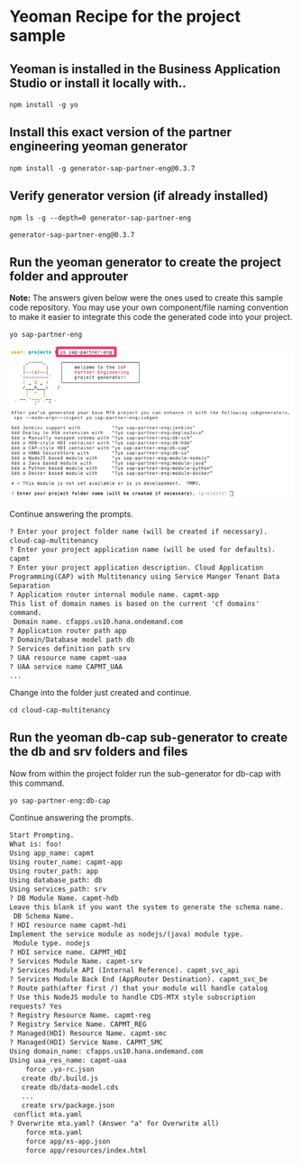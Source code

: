 # Yeoman Recipe for the project sample

## Yeoman is installed in the Business Application Studio or install it locally with..
```
npm install -g yo
```

## Install this exact version of the partner engineering yeoman generator

```
npm install -g generator-sap-partner-eng@0.3.7
```

## Verify generator version (if already installed)

```
npm ls -g --depth=0 generator-sap-partner-eng
```

    generator-sap-partner-eng@0.3.7

## Run the yeoman generator to create the project folder and approuter
**Note:** The answers given below were the ones used to create this sample code repository.  You may use your own component/file naming convention to make it easier to integrate this code the generated code into your project.


```
yo sap-partner-eng
```
![](images/842229F4-C86E-4072-AEA3-A8B1BC2D0301.png)


Continue answering the prompts.
```
? Enter your project folder name (will be created if necessary). cloud-cap-multitenancy
? Enter your project application name (will be used for defaults). capmt
? Enter your project application description. Cloud Application Programming(CAP) with Multitenancy using Service Manger Tenant Data Separation
? Application router internal module name. capmt-app
This list of domain names is based on the current 'cf domains' command.
 Domain name. cfapps.us10.hana.ondemand.com
? Application router path app
? Domain/Database model path db
? Services definition path srv
? UAA resource name capmt-uaa
? UAA service name CAPMT_UAA
...
```
Change into the folder just created and continue.
```
cd cloud-cap-multitenancy
```
## Run the yeoman db-cap sub-generator to create the db and srv folders and files


Now from within the project folder run the sub-generator for db-cap with this command.
```
yo sap-partner-eng:db-cap
```
Continue answering the prompts.
```
Start Prompting.
What is: foo!
Using app_name: capmt
Using router_name: capmt-app
Using router_path: app
Using database_path: db
Using services_path: srv
? DB Module Name. capmt-hdb
Leave this blank if you want the system to generate the schema name.
 DB Schema Name. 
? HDI resource name capmt-hdi
Implement the service module as nodejs/(java) module type.
 Module type. nodejs
? HDI service name. CAPMT_HDI
? Services Module Name. capmt-srv
? Services Module API (Internal Reference). capmt_svc_api
? Services Module Back End (AppRouter Destination). capmt_svc_be
? Route path(after first /) that your module will handle catalog
? Use this NodeJS module to handle CDS-MTX style subscription requests? Yes
? Registry Resource Name. capmt-reg
? Registry Service Name. CAPMT_REG
? Managed(HDI) Resource Name. capmt-smc
? Managed(HDI) Service Name. CAPMT_SMC
Using domain_name: cfapps.us10.hana.ondemand.com
Using uaa_res_name: capmt-uaa
    force .yo-rc.json
   create db/.build.js
   create db/data-model.cds
   ...
   create srv/package.json
 conflict mta.yaml
? Overwrite mta.yaml? (Answer "a" for Overwrite all)
    force mta.yaml
    force app/xs-app.json
    force app/resources/index.html
```
